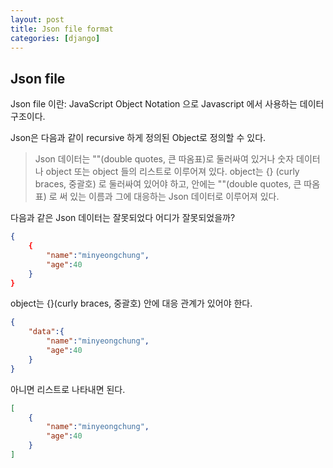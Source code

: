 ```yaml
---
layout: post
title: Json file format
categories: [django]
---
```


## Json file

Json file 이란: JavaScript Object Notation 으로 Javascript 에서 사용하는 데이터 구조이다.

Json은 다음과 같이 recursive 하게 정의된 Object로 정의할 수 있다.

> Json 데이터는 ""(double quotes, 큰 따옴표)로 둘러싸여 있거나 숫자 데이터나 object 또는 object 들의 리스트로 이루어져 있다.
> object는 {} (curly braces, 중괄호) 로 둘러싸여 있어야 하고, 안에는 ""(double quotes, 큰 따옴표) 로 써 있는 이름과 그에 대응하는 Json 데이터로 이루어져 있다. 

다음과 같은 Json 데이터는 잘못되었다 어디가 잘못되었을까?

```json
{
	{
		"name":"minyeongchung",
		"age":40
	}
}
```

object는 {}(curly braces, 중괄호) 안에 대응 관계가 있어야 한다.

```json
{
	"data":{
		"name":"minyeongchung",
		"age":40
	}
}
```

아니면 리스트로 나타내면 된다.
	
```json
[
	{
		"name":"minyeongchung",
		"age":40
	}
]
```

